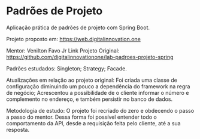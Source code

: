 # Padrões de Projeto
Aplicação prática de padrões de projeto com Spring Boot.

Projeto proposto em: https://web.digitalinnovation.one

Mentor: Venilton Favo Jr
Link Projeto Original: https://github.com/digitalinnovationone/lab-padroes-projeto-spring

Padrões estudados:
Singleton;
Strategy;
Facade.

Atualizações em relação ao projeto original:
Foi criada uma classe de configuração diminuindo um pouco a dependência do framework na regra de negócio;
Acrescentou a possibilidade de o cliente informar o número e complemento no endereço,  e também persistir no banco de dados.

Metodologia de estudo:
O projeto foi recriado do zero e obdecendo o passo a passo do mentor. Dessa forma foi possível entender todo o comportamento da API, desde a requisição feita pelo cliente,
até a sua resposta.


